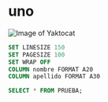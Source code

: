# uno 
![Image of Yaktocat](https://octodex.github.com/images/yaktocat.png) 

```sql
SET LINESIZE 150
SET PAGESIZE 100
SET WRAP OFF
COLUMN nombre FORMAT A20
COLUMN apellido FORMAT A30

SELECT * FROM PRUEBA;
```

